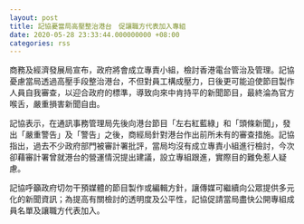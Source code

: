 ```yaml
---
layout: post
title: 記協憂當局高壓整治港台　促讓職方代表加入專組
date: 2020-05-28 23:33:44.000000000 +08:00
categories: rss
---
```


商務及經濟發展局宣布，政府將會成立專責小組，檢討香港電台管治及管理。記協憂慮當局透過高壓手段整治港台，不但對員工構成壓力，日後更可能迫使節目製作人員自我審查，以迎合政府的標準，導致向來中肯持平的新聞節目，最終淪為官方喉舌，嚴重損害新聞自由。

記協表示，在通訊事務管理局先後向港台節目「左右紅藍綠」和「頭條新聞」，發出「嚴重警告」及「警告」之後，商經局針對港台作出前所未有的審查措施。記協指出，過去不少政府部門被審計署批評，當局均沒有成立專責小組進行檢討，今次卻藉審計署曾就港台的營運情況提出建議，設立專組跟進，實際目的難免惹人疑慮。

記協呼籲政府切勿干預媒體的節目製作或編輯方針，讓傳媒可繼續向公眾提供多元化的新聞資訊；為提高有關檢討的透明度及公平性，記協促請當局盡快公開專組成員名單及讓職方代表加入。
